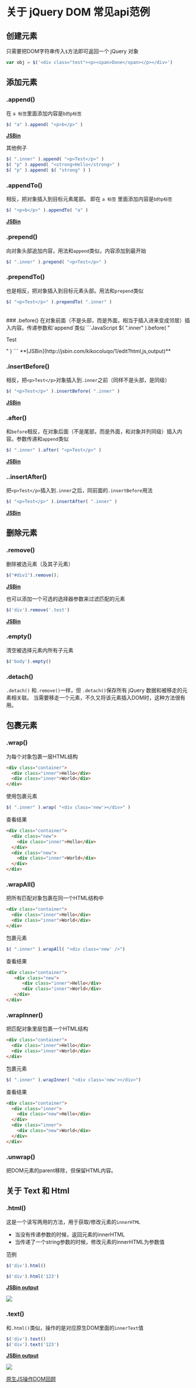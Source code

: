# 关于 jQuery DOM 常见api范例
## 创建元素
只需要把DOM字符串传入`$`方法即可返回一个 jQuery 对象
```JavaScript
var obj = $('<div class="test"><p><span>Done</span></p></div>')
```

## 添加元素
### .append()
在 `a 标签`里面添加内容是`b的p标签`
```JavaScript
$( "a" ).append( "<p>b</p>" )
```
**[JSBin](http://jsbin.com/bajegebudu/edit?html,js,output)**

其他例子
```JavaScript
$( ".inner" ).append( "<p>Test</p>" )
$( "p" ).append( "<strong>Hello</strong>" )
$( "p" ).append( $( "strong" ) )
```

### .appendTo()
相反，把对象插入到目标元素尾部。
即在 `a 标签` 里面添加内容是`b的p标签`
```JavaScript
$( "<p>b</p>" ).appendTo( "a" )
```
**[JSBin](http://jsbin.com/bajegebudu/3/edit?html,js,output)**

### .prepend()
向对象头部追加内容，用法和`append`类似，内容添加到最开始
```JavaScript
$( ".inner" ).prepend( "<p>Test</p>" )
```
### .prependTo()
也是相反，把对象插入到目标元素头部。用法和`prepend`类似
```JavaScript
$( "<p>Test</p>" ).prependTo( ".inner" )
```
<br>
### .before()
在对象前面（不是头部，而是外面，相当于插入进来变成邻居）插入内容。传递参数和`append`类似
```JavaScript
$( ".inner" ).before( "<p>Test</p>" )
```
**[JSBin](http://jsbin.com/kikocoluqo/1/edit?html,js,output)**

### .insertBefore()
相反，把`<p>Test</p>`对象插入到`.inner`之前（同样不是头部，是同级）
```JavaScript
$( "<p>Test</p>" ).insertBefore( ".inner" )
```
**[JSBin](http://jsbin.com/kikocoluqo/edit?html,js,output)**

### .after()
和`before`相反，在对象后面（不是尾部，而是外面，和对象并列同级）插入内容。参数传递和`append`类似
```JavaScript
$( ".inner" ).after( "<p>Test</p>" )
```
**[JSBin](http://jsbin.com/kikocoluqo/4/edit?html,js,output)**
### ..insertAfter()
把`<p>Test</p>`插入到`.inner`之后，同前面的`.insertBefore`用法
```JavaScript
$( "<p>Test</p>" ).insertAfter( ".inner" )
```
**[JSBin](http://jsbin.com/xocacuvaha/1/edit?html,js,output)**

## 删除元素
### .remove()
删除被选元素（及其子元素）
```JavaScript
$("#div1").remove();
```
**[JSBin](http://jsbin.com/kotevifota/2/edit?html,js,output)**

也可以添加一个可选的选择器参数来过滤匹配的元素
```JavaScript
$('div').remove('.test')
```
**[JSBin](http://jsbin.com/regibojaro/edit?html,js,output)**
<br>
### .empty()
清空被选择元素内所有子元素
```JavaScript
$('body').empty()
```

### .detach()
`.detach()` 和`.remove()`一样，但 `.detach()`保存所有 jQuery 数据和被移走的元素相关联。
当需要移走一个元素，不久又将该元素插入DOM时，这种方法很有用。

## 包裹元素
### .wrap()
为每个对象包裹一层HTML结构
```HTML
<div class="container">
  <div class="inner">Hello</div>
  <div class="inner">World</div>
</div>
```
使用包裹元素
```JavaScript
$( ".inner" ).wrap( "<div class='new'></div>" )
```
查看结果
```HTML
<div class="container">
  <div class="new">
    <div class="inner">Hello</div>
  </div>
  <div class="new">
    <div class="inner">World</div>
  </div>
</div>
```

### .wrapAll()
把所有匹配对象包裹在同一个HTML结构中
```HTML
<div class="container">
  <div class="inner">Hello</div>
  <div class="inner">World</div>
</div>
```
包裹元素
```JavaScript
$( ".inner" ).wrapAll( "<div class='new' />")
```
查看结果
```HTML
<div class="container">
   <div class="new">
      <div class="inner">Hello</div>
      <div class="inner">World</div>
   </div>
</div>
```

### .wrapInner()
把匹配对象里层包裹一个HTML结构
```HTML
<div class="container">
  <div class="inner">Hello</div>
  <div class="inner">World</div>
</div>
```
包裹元素
```JavaScript
$( ".inner" ).wrapInner( "<div class='new'></div>")
```
查看结果
```HTML
<div class="container">
  <div class="inner">
    <div class="new">Hello</div>
  </div>
  <div class="inner">
    <div class="new">World</div>
  </div>
</div>
```

### .unwrap()
把DOM元素的parent移除，但保留HTML内容。

## 关于 Text 和 Html
### .html()
这是一个读写两用的方法，用于获取/修改元素的`innerHTML`
- 当没有传递参数的时候，返回元素的innerHTML
- 当传递了一个string参数的时候，修改元素的innerHTML为参数值

范例
```JavaScript
$('div').html()

$('div').html('123')
```
**[JSBin output](http://output.jsbin.com/yojabojeyi/1)**

![](https://upload-images.jianshu.io/upload_images/12904618-907843a28291e8ee.png?imageMogr2/auto-orient/strip%7CimageView2/2/w/1240)
<br>
### .text()
和`.html()`类似，操作的是对应原生DOM里面的`innerText`值
```JavaScript
$('div').text()
$('div').text('123')
```
**[JSBin output](http://output.jsbin.com/yojabojeyi/1)**

![](https://upload-images.jianshu.io/upload_images/12904618-8168df7e180bbd4c.png?imageMogr2/auto-orient/strip%7CimageView2/2/w/1240)


[原生JS操作DOM回顾](https://www.jianshu.com/p/73b822ac62a8)
